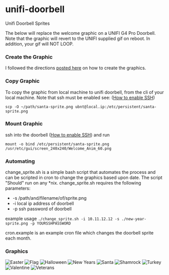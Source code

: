 # unifi-doorbell
Unifi Doorbell Sprites

The below will replace the welcome graphic on a UNIFI G4 Pro Doorbell.  Note that the graphic will revert to the UNIFI supplied gif on reboot.  In addition, your gif will NOT LOOP.


### Create the Graphic
I followed the directions [posted here](https://www.reddit.com/r/Ubiquiti/comments/18c2dw1/g4_pro_doorbell_christmas_animations/) on how to create the graphics. 


### Copy Graphic
To copy the graphic from local machine to unifi doorbell, from the cli of your local machine.  Note that ssh must be enabled see:  ([How to enable SSH](https://nicholassaraniti.com/2023/12/08/enabling-ubiquiti-camera-ssh-on-unvr/))

`scp -O ~/path/santa-sprite.png ubnt@local.ip:/etc/persistent/santa-sprite.png`


### Mount Graphic
ssh into the doorbell ([How to enable SSH](https://nicholassaraniti.com/2023/12/08/enabling-ubiquiti-camera-ssh-on-unvr/)) and run

`mount -o bind /etc/persistent/santa-sprite.png /usr/etc/gui/screen_240x240/Welcome_Anim_60.png`


### Automating
change_sprite.sh is a simple bash script that automates the process and can be scripted in cron to change the graphics based upon date. The script "Should" run on any *nix. change_sprite.sh requires the following parameters:
* -s /path/and/filename/of/sprite.png
* -i local ip address of doorbell
* -p ssh password of doorbell

example usage
`./change_sprite.sh -i 10.11.12.12 -s ./new-year-sprite.png -p YOURSSHPASSWORD`

cron.example is an example cron file which changes the doorbell sprite each month.


### Graphics
![Easter](./easter-giphy.gif)
![Flag](./flag-giphy.gif)
![Halloween](./halloween-giphy.gif)
![New Years](./new-year-giphy.gif)
![Santa](./santa-giphy.gif)
![Shamrock](./shamrock-giphy.gif)
![Turkey](./turkey-giphy.gif)
![Valentine](./valentine-giphy.gif)
![Veterans](./veterans-giphy.gif)
